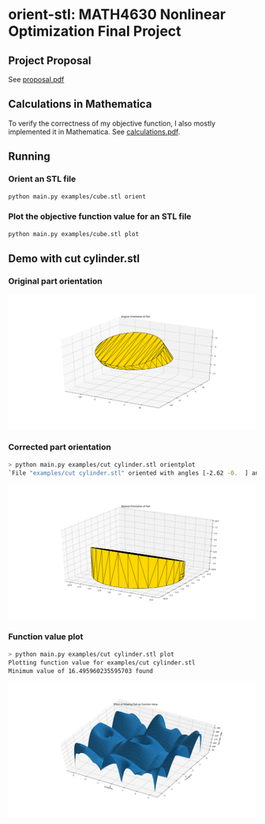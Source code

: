 # orient-stl: MATH4630 Nonlinear Optimization Final Project

## Project Proposal

See [proposal.pdf](proposal.pdf)

## Calculations in Mathematica

To verify the correctness of my objective function, I also mostly implemented it in Mathematica. See [calculations.pdf](calculations.pdf).

## Running

### Orient an STL file

```bash
python main.py examples/cube.stl orient
```

### Plot the objective function value for an STL file

```bash
python main.py examples/cube.stl plot
```

## Demo with cut cylinder.stl

### Original part orientation

![figures/Figure_1.png](figures/Figure_1.png)

### Corrected part orientation

```bash
> python main.py examples/cut cylinder.stl orientplot
`File "examples/cut cylinder.stl" oriented with angles [-2.62 -0.  ] and value 0.12231975793838501 in 586 ms`
```

![figures/Figure_2.png](figures/Figure_2.png)


### Function value plot

```bash
> python main.py examples/cut cylinder.stl plot
Plotting function value for examples/cut cylinder.stl
Minimum value of 16.495960235595703 found
```

![figures/Figure_3.png](figures/Figure_3.png)
